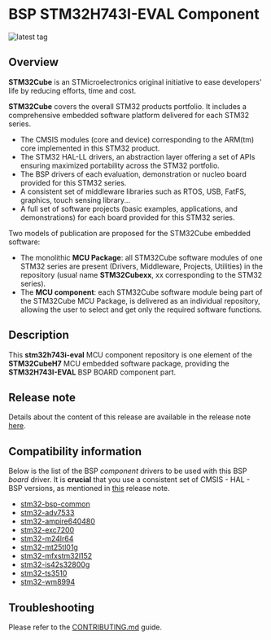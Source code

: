 # BSP STM32H743I-EVAL Component

![latest tag](https://img.shields.io/github/v/tag/STMicroelectronics/stm32h743i-eval.svg?color=brightgreen)

## Overview

**STM32Cube** is an STMicroelectronics original initiative to ease developers' life by reducing efforts, time and cost.

**STM32Cube** covers the overall STM32 products portfolio. It includes a comprehensive embedded software platform delivered for each STM32 series.
   * The CMSIS modules (core and device) corresponding to the ARM(tm) core implemented in this STM32 product.
   * The STM32 HAL-LL drivers, an abstraction layer offering a set of APIs ensuring maximized portability across the STM32 portfolio.
   * The BSP drivers of each evaluation, demonstration or nucleo board provided for this STM32 series.
   * A consistent set of middleware libraries such as RTOS, USB, FatFS, graphics, touch sensing library...
   * A full set of software projects (basic examples, applications, and demonstrations) for each board provided for this STM32 series.

Two models of publication are proposed for the STM32Cube embedded software:
   * The monolithic **MCU Package**: all STM32Cube software modules of one STM32 series are present (Drivers, Middleware, Projects, Utilities) in the repository (usual name **STM32Cubexx**, xx corresponding to the STM32 series).
   * The **MCU component**: each STM32Cube software module being part of the STM32Cube MCU Package, is delivered as an individual repository, allowing the user to select and get only the required software functions.

## Description

This **stm32h743i-eval** MCU component repository is one element of the **STM32CubeH7** MCU embedded software package, providing the **STM32H743I-EVAL** BSP BOARD component part.

## Release note

Details about the content of this release are available in the release note [here](https://htmlpreview.github.io/?https://github.com/STMicroelectronics/stm32h743i-eval/blob/main/Release_Notes.html).

## Compatibility information

Below is the list of the BSP *component* drivers to be used with this BSP *board* driver. It is **crucial** that you use a consistent set of CMSIS - HAL - BSP versions, as mentioned in [this](https://htmlpreview.github.io/?https://github.com/STMicroelectronics/STM32CubeH7/blob/master/Release_Notes.html) release note.

* [stm32-bsp-common](https://github.com/STMicroelectronics/stm32-bsp-common)
* [stm32-adv7533](https://github.com/STMicroelectronics/stm32-adv7533)
* [stm32-ampire640480](https://github.com/STMicroelectronics/stm32-ampire640480)
* [stm32-exc7200](https://github.com/STMicroelectronics/stm32-exc7200)
* [stm32-m24lr64](https://github.com/STMicroelectronics/stm32-m24lr64)
* [stm32-mt25tl01g](https://github.com/STMicroelectronics/stm32-mt25tl01g)
* [stm32-mfxstm32l152](https://github.com/STMicroelectronics/stm32-mfxstm32l152)
* [stm32-is42s32800g](https://github.com/STMicroelectronics/stm32-is42s32800g)
* [stm32-ts3510](https://github.com/STMicroelectronics/stm32-ts3510)
* [stm32-wm8994](https://github.com/STMicroelectronics/stm32-wm8994)

## Troubleshooting

Please refer to the [CONTRIBUTING.md](CONTRIBUTING.md) guide.
